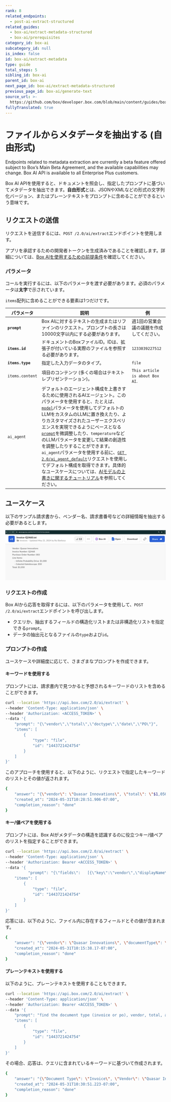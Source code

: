 ```yaml
---
rank: 8
related_endpoints:
  - post-ai-extract-structured
related_guides:
  - box-ai/extract-metadata-structured
  - box-ai/prerequisites
category_id: box-ai
subcategory_id: null
is_index: false
id: box-ai/extract-metadata
type: guide
total_steps: 5
sibling_id: box-ai
parent_id: box-ai
next_page_id: box-ai/extract-metadata-structured
previous_page_id: box-ai/generate-text
source_url: >-
  https://github.com/box/developer.box.com/blob/main/content/guides/box-ai/extract-metadata.md
fullyTranslated: true
---
```

# ファイルからメタデータを抽出する (自由形式)

<Message type="notice">

Endpoints related to metadata extraction are currently a beta feature offered subject to Box’s Main Beta Agreement, and the available capabilities may change. Box AI API is available to all Enterprise Plus customers.

</Message>

Box AI APIを使用すると、ドキュメントを照会し、指定したプロンプトに基づいてメタデータを抽出できます。**自由形式**とは、JSONやXMLなどの形式の文字列化バージョン、またはプレーンテキストをプロンプトに含めることができるという意味です。

## リクエストの送信

リクエストを送信するには、`POST /2.0/ai/extract`エンドポイントを使用します。

アプリを承認するための開発者トークンを生成済みであることを確認します。詳細については、[Box AIを使用するための前提条件][prereq]を確認してください。

<Samples id="post_ai_extract">

</Samples>

### パラメータ

コールを実行するには、以下のパラメータを渡す必要があります。必須のパラメータは**太字**で示されています。

<Message type="notice">

`items`配列に含めることができる要素は1つだけです。

</Message>

| パラメータ            | 説明                                                                                                                                                                                                                                                                                                                                                                                        | 例                               |
| ---------------- | ----------------------------------------------------------------------------------------------------------------------------------------------------------------------------------------------------------------------------------------------------------------------------------------------------------------------------------------------------------------------------------------- | ------------------------------- |
| **`prompt`**     | Box AIに対するテキストの生成またはリファインのリクエスト。プロンプトの長さは10000文字以内にする必要があります。                                                                                                                                                                                                                                                                                                                             | 週1回の営業会議の議題を作成してください。           |
| **`items.id`**   | ドキュメントのBoxファイルID。IDは、拡張子が付いている実際のファイルを参照する必要があります。                                                                                                                                                                                                                                                                                                                                        | `1233039227512`                 |
| **`items.type`** | 指定した入力データのタイプ。                                                                                                                                                                                                                                                                                                                                                                            | `file`                          |
| `items.content`  | 項目のコンテンツ (多くの場合はテキストレプリゼンテーション)。                                                                                                                                                                                                                                                                                                                                                          | `This article is about Box AI`. |
| `ai_agent`       | デフォルトのエージェント構成を上書きするために使用されるAIエージェント。このパラメータを使用すると、たとえば、[`model`][model-param]パラメータを使用してデフォルトのLLMをカスタムのLLMに置き換えたり、よりカスタマイズされたユーザーエクスペリエンスを実現できるようにベースとなる[`prompt`][prompt-param]を微調整したり、`temperature`などのLLMパラメータを変更して結果の創造性を調整したりすることができます。`ai_agent`パラメータを使用する前に、[`GET 2.0/ai_agent_default`][agent]リクエストを使用してデフォルト構成を取得できます。具体的なユースケースについては、[AIモデルの上書きに関するチュートリアル][overrides]を参照してください。 |                                 |

## ユースケース

以下のサンプル請求書から、ベンダー名、請求書番号などの詳細情報を抽出する必要があるとします。

![サンプル請求書](./images/sample-invoice.png)

### リクエストの作成

Box AIから応答を取得するには、以下のパラメータを使用して、`POST /2.0/ai/extract`エンドポイントを呼び出します。

* クエリか、抽出するフィールドの構造化リストまたは非構造化リストを指定できる`prompt`。
* データの抽出元となるファイルの`type`および`id`。

### プロンプトの作成

ユースケースや詳細度に応じて、さまざまなプロンプトを作成できます。

#### キーワードを使用する

プロンプトには、請求書内で見つかると予想されるキーワードのリストを含めることができます。

```bash
curl --location 'https://api.box.com/2.0/ai/extract' \
--header 'Content-Type: application/json' \
--header 'Authorization: <ACCESS_TOKEN>' \
--data '{
    "prompt": "{\"vendor\",\"total\",\"doctype\",\"date\",\"PO\"}",
    "items": [
        {
            "type": "file",
            "id": "1443721424754"
        }
    ]
}'

```

このアプローチを使用すると、以下のように、リクエストで指定したキーワードのリストとその値が返されます。

```bash
{
    "answer": "{\"vendor\": \"Quasar Innovations\", \"total\": \"$1,050\", \"doctype\": \"Invoice\", \"PO\": \"003\"}",
    "created_at": "2024-05-31T10:28:51.906-07:00",
    "completion_reason": "done"
}

```

#### キー/値ペアを使用する

プロンプトには、Box AIがメタデータの構造を認識するのに役立つキー/値ペアのリストを指定することができます。

```bash
curl --location 'https://api.box.com/2.0/ai/extract' \
--header 'Content-Type: application/json' \
--header 'Authorization: Bearer <ACCESS_TOKEN>' \
--data '{
          "prompt": "{\"fields\":   [{\"key\":\"vendor\",\"displayName\":\"Vendor\",\"type\":\"string\",\"description\":\ "Vendorname\"},{\"key\":\"documentType\",\"displayName\":\"Type\",\"type\":\"string\",\"description\":\"\"}]}",
    "items": [
        {
            "type": "file",
            "id": "1443721424754"
        }
    ]
}'

```

応答には、以下のように、ファイル内に存在するフィールドとその値が含まれます。

```bash
{
    "answer": "{\"vendor\": \"Quasar Innovations\", \"documentType\": \"Invoice\"}",
    "created_at": "2024-05-31T10:15:38.17-07:00",
    "completion_reason": "done"
}

```

#### プレーンテキストを使用する

以下のように、プレーンテキストを使用することもできます。

```bash
curl --location 'https://api.box.com/2.0/ai/extract' \
--header 'Content-Type: application/json' \
--header 'Authorization: Bearer <ACCESS_TOKEN>' \
--data '{
    "prompt": "find the document type (invoice or po), vendor, total, and po number",
    "items": [
        {
            "type": "file",
            "id": "1443721424754"
        }
    ]
}'

```

その場合、応答は、クエリに含まれているキーワードに基づいて作成されます。

```bash
{
    "answer": "{\"Document Type\": \"Invoice\", \"Vendor\": \"Quasar Innovations\", \"Total\": \"$1,050\", \"PO Number\": \"003\"}",
    "created_at": "2024-05-31T10:30:51.223-07:00",
    "completion_reason": "done"
}

```

[prereq]: g://box-ai/prerequisites

[agent]: e://get_ai_agent_default

[model-param]: r://ai_agent_text_gen#param_basic_gen_model

[prompt-param]: r://ai_agent_text_gen#param_basic_gen_prompt_template

[overrides]: g://box-ai/ai-agents/overrides-tutorial
